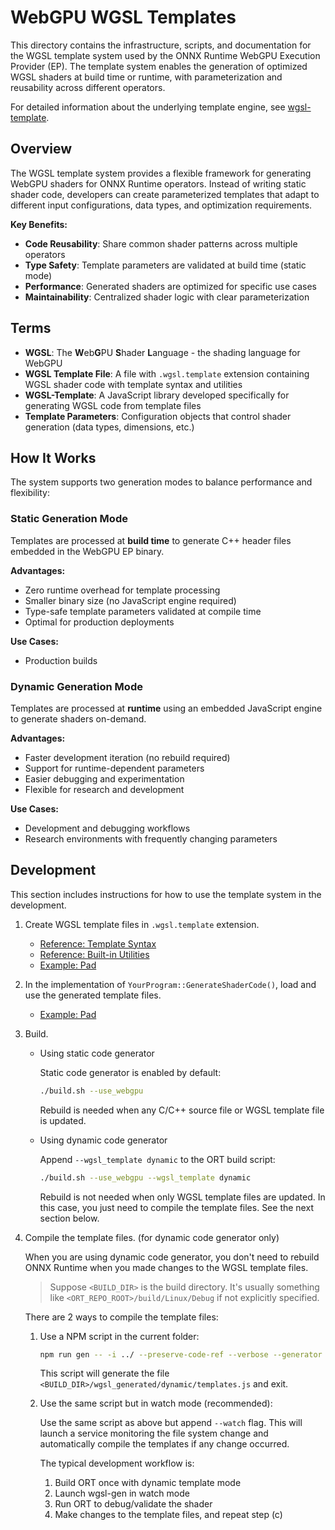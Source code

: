 # WebGPU WGSL Templates

This directory contains the infrastructure, scripts, and documentation for the WGSL template system used by the ONNX Runtime WebGPU Execution Provider (EP). The template system enables the generation of optimized WGSL shaders at build time or runtime, with parameterization and reusability across different operators.

For detailed information about the underlying template engine, see [wgsl-template](https://github.com/fs-eire/wgsl-template).

## Overview

The WGSL template system provides a flexible framework for generating WebGPU shaders for ONNX Runtime operators. Instead of writing static shader code, developers can create parameterized templates that adapt to different input configurations, data types, and optimization requirements.

**Key Benefits:**

- **Code Reusability**: Share common shader patterns across multiple operators
- **Type Safety**: Template parameters are validated at build time (static mode)
- **Performance**: Generated shaders are optimized for specific use cases
- **Maintainability**: Centralized shader logic with clear parameterization

## Terms

- **WGSL**: The **W**eb**G**PU **S**hader **L**anguage - the shading language for WebGPU
- **WGSL Template File**: A file with `.wgsl.template` extension containing WGSL shader code with template syntax and utilities
- **WGSL-Template**: A JavaScript library developed specifically for generating WGSL code from template files
- **Template Parameters**: Configuration objects that control shader generation (data types, dimensions, etc.)

## How It Works

The system supports two generation modes to balance performance and flexibility:

### Static Generation Mode

Templates are processed at **build time** to generate C++ header files embedded in the WebGPU EP binary.

**Advantages:**

- Zero runtime overhead for template processing
- Smaller binary size (no JavaScript engine required)
- Type-safe template parameters validated at compile time
- Optimal for production deployments

**Use Cases:**

- Production builds

### Dynamic Generation Mode

Templates are processed at **runtime** using an embedded JavaScript engine to generate shaders on-demand.

**Advantages:**

- Faster development iteration (no rebuild required)
- Support for runtime-dependent parameters
- Easier debugging and experimentation
- Flexible for research and development

**Use Cases:**

- Development and debugging workflows
- Research environments with frequently changing parameters

## Development

This section includes instructions for how to use the template system in the development.

1. Create WGSL template files in `.wgsl.template` extension.

   - [Reference: Template Syntax](https://github.com/fs-eire/wgsl-template?tab=readme-ov-file#template-syntax)
   - [Reference: Built-in Utilities](https://github.com/fs-eire/wgsl-template?tab=readme-ov-file#Utilities)
   - [Example: Pad](../tensor/pad.wgsl.template)

2. In the implementation of `YourProgram::GenerateShaderCode()`, load and use the generated template files.

   - [Example: Pad](../tensor/pad.cc)

3. Build.

   - Using static code generator

     Static code generator is enabled by default:

     ```sh
     ./build.sh --use_webgpu
     ```

     Rebuild is needed when any C/C++ source file or WGSL template file is updated.

   - Using dynamic code generator

     Append `--wgsl_template dynamic` to the ORT build script:

     ```sh
     ./build.sh --use_webgpu --wgsl_template dynamic
     ```

     Rebuild is not needed when only WGSL template files are updated. In this case, you just need to compile the template files. See the next section below.

4. Compile the template files. (for dynamic code generator only)

   When you are using dynamic code generator, you don't need to rebuild ONNX Runtime when you made changes to the WGSL template files.

   > Suppose `<BUILD_DIR>` is the build directory. It's usually something like `<ORT_REPO_ROOT>/build/Linux/Debug` if not explicitly specified.

   There are 2 ways to compile the template files:

   1. Use a NPM script in the current folder:

      ```sh
      npm run gen -- -i ../ --preserve-code-ref --verbose --generator dynamic --output <BUILD_DIR>/wgsl_generated/dynamic
      ```

      This script will generate the file `<BUILD_DIR>/wgsl_generated/dynamic/templates.js` and exit.

   2. Use the same script but in watch mode (recommended):

      Use the same script as above but append `--watch` flag. This will launch a service monitoring the file system change and automatically compile the templates if any change occurred.

      The typical development workflow is:
      1. Build ORT once with dynamic template mode
      2. Launch wgsl-gen in watch mode
      3. Run ORT to debug/validate the shader
      4. Make changes to the template files, and repeat step (c)
